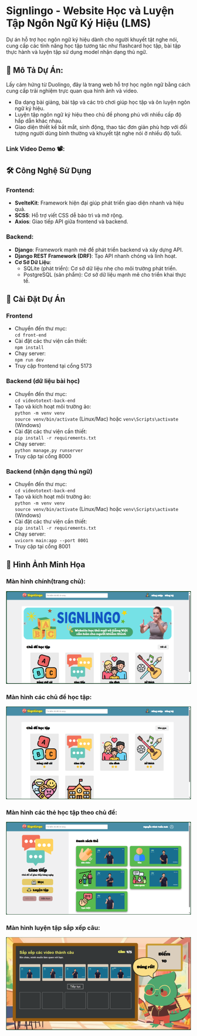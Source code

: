 # Signlingo - Website Học và Luyện Tập Ngôn Ngữ Ký Hiệu (LMS)
Dự án hỗ trợ học ngôn ngữ ký hiệu dành cho người khuyết tật nghe nói, cung cấp các tính năng học tập tương tác như flashcard học tập, bài tập thực hành và luyện tập sử dụng model nhận dạng thủ ngữ.

## 📖 Mô Tả Dự Án:
Lấy cảm hứng từ Duolingo, đây là trang web hỗ trợ học ngôn ngữ bằng cách cung cấp trải nghiệm trực quan qua hình ảnh và video.
- Đa dạng bài giảng, bài tập và các trò chơi giúp học tập và ôn luyện ngôn ngữ ký hiệu.
- Luyện tập ngôn ngữ ký hiệu theo chủ đề phong phú với nhiều cấp độ hấp dẫn khác nhau.
- Giao diện thiết kế bắt mắt, sinh động, thao tác đơn giản phù hợp với đối tượng người dùng bình thường và khuyết tật nghe nói ở nhiều độ tuổi.

### Link Video Demo 📽️:


## 🛠️ Công Nghệ Sử Dụng 
### Frontend:
- **SvelteKit**: Framework hiện đại giúp phát triển giao diện nhanh và hiệu quả.
- **SCSS**: Hỗ trợ viết CSS dễ bảo trì và mở rộng.
- **Axios**: Giao tiếp API giữa frontend và backend.
### Backend:
- **Django**: Framework mạnh mẽ để phát triển backend và xây dựng API.
- **Django REST Framework (DRF)**: Tạo API nhanh chóng và linh hoạt.
- **Cơ Sở Dữ Liệu**:
  - SQLite (phát triển): Cơ sở dữ liệu nhẹ cho môi trường phát triển.
  - PostgreSQL (sản phẩm): Cơ sở dữ liệu mạnh mẽ cho triển khai thực tế.

## 🚀 Cài Đặt Dự Án
### Frontend
- Chuyển đến thư mục:  
`cd front-end`  
- Cài đặt các thư viện cần thiết:  
`npm install`  
- Chạy server:  
`npm run dev`  
- Truy cập frontend tại cổng 5173

### Backend (dữ liệu bài học)
- Chuyển đến thư mục:  
`cd videototext-back-end`  
- Tạo và kích hoạt môi trường ảo:  
`python -m venv venv`  
`source venv/bin/activate` (Linux/Mac) hoặc `venv\Scripts\activate` (Windows)  
- Cài đặt các thư viện cần thiết:  
`pip install -r requirements.txt`  
- Chạy server:  
`python manage.py runserver`  
- Truy cập tại cổng 8000

### Backend (nhận dạng thủ ngữ)
- Chuyển đến thư mục:  
`cd videototext-back-end`  
- Tạo và kích hoạt môi trường ảo:  
`python -m venv venv`  
`source venv/bin/activate` (Linux/Mac) hoặc `venv\Scripts\activate` (Windows)  
- Cài đặt các thư viện cần thiết:  
`pip install -r requirements.txt`  
- Chạy server:  
`uvicorn main:app --port 8001`  
- Truy cập tại cổng 8001

## 📸 Hình Ảnh Minh Họa
### Màn hình chính(trang chủ):
![image](images/image1.png)
### Màn hình các chủ đề học tập:
![image](images/image2.png)
### Màn hình các thẻ học tập theo chủ đề:
![image](images/image3.png)
### Màn hình luyện tập sắp xếp câu: 
![image](images/image4.png)
